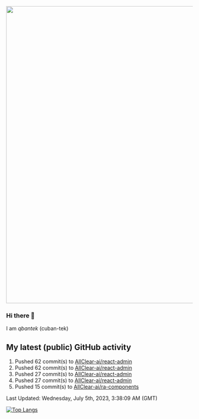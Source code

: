 <img src="https://user-images.githubusercontent.com/1090192/231227350-b13c0797-9e41-42a4-ab5c-d0e234d2a3d2.png" width="800px" />

### Hi there 👋

I am *qbantek* (cuban-tek)

<!--
**qbantek/qbantek** is a ✨ _special_ ✨ repository because its `README.md` (this file) appears on your GitHub profile.

Here are some ideas to get you started:

- 🔭 I’m currently working on ...
- 🌱 I’m currently learning ...
- 👯 I’m looking to collaborate on ...
- 🤔 I’m looking for help with ...
- 💬 Ask me about ...
- 📫 How to reach me: ...
- 😄 Pronouns: ...
- ⚡ Fun fact: ...
-->

## My latest (public) GitHub activity
<!--RECENT_ACTIVITY:start-->
1. Pushed 62 commit(s) to [AllClear-ai/react-admin](https://github.com/AllClear-ai/react-admin)<br>
2. Pushed 62 commit(s) to [AllClear-ai/react-admin](https://github.com/AllClear-ai/react-admin)<br>
3. Pushed 27 commit(s) to [AllClear-ai/react-admin](https://github.com/AllClear-ai/react-admin)<br>
4. Pushed 27 commit(s) to [AllClear-ai/react-admin](https://github.com/AllClear-ai/react-admin)<br>
5. Pushed 15 commit(s) to [AllClear-ai/ra-components](https://github.com/AllClear-ai/ra-components)<br>
<!--RECENT_ACTIVITY:end-->

<!--RECENT_ACTIVITY:last_update-->
Last Updated: Wednesday, July 5th, 2023, 3:38:09 AM (GMT)
<!--RECENT_ACTIVITY:last_update_end-->


[![Top Langs](https://github-readme-stats.vercel.app/api/top-langs/?username=qbantek&langs_count=10&hide_progress=true)](https://github.com/anuraghazra/github-readme-stats)
